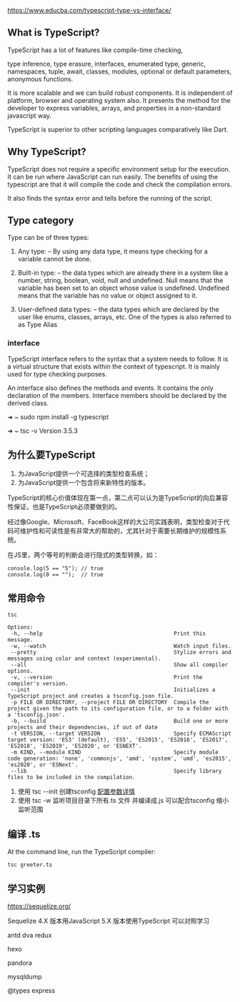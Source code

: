 https://www.educba.com/typescript-type-vs-interface/

## What is TypeScript?

TypeScript has a lot of features like compile-time checking, 

type inference, type erasure, interfaces, enumerated type, generic, namespaces, tuple, await, classes, modules, optional or default parameters, anonymous functions.

It is more scalable and we can build robust components. It is independent of platform, browser and operating system also. It presents the method for the developer to express variables, arrays, and properties in a non-standard javascript way.

TypeScript is superior to other scripting languages comparatively like Dart. 

## Why TypeScript?

TypeScript does not require a specific environment setup for the execution. It can be run where JavaScript can run easily. The benefits of using the typescript are that it will compile the code and check the compilation errors. 

It also finds the syntax error and tells before the running of the script.

## Type category

Type can be of three types: 
1. Any type: – By using any data type, it means type checking for a variable cannot be done. 

2. Built-in type: – the data types which are already there in a system like a number, string, boolean, void, null and undefined. Null means that the variable has been set to an object whose value is undefined. Undefined means that the variable has no value or object assigned to it. 

3. User-defined data types: – the data types which are declared by the user like enums, classes, arrays, etc. One of the types is also referred to as Type Alias

### interface

TypeScript interface refers to the syntax that a system needs to follow. It is a virtual structure that exists within the context of typescript. It is mainly used for type checking purposes.

An interface also defines the methods and events. It contains the only declaration of the members. Interface members should be declared by the derived class.




➜  ~ sudo npm install -g typescript


➜  ~ tsc -v
Version 3.5.3

## 为什么要TypeScript

1. 为JavaScript提供一个可选择的类型检查系统；
2. 为JavaScript提供一个包含将来新特性的版本。

TypeScript的核心价值体现在第一点，第二点可以认为是TypeScript的向后兼容性保证，也是TypeScript必须要做到的。

经过像Google、Microsoft、FaceBook这样的大公司实践表明，类型检查对于代码可维护性和可读性是有非常大的帮助的，尤其针对于需要长期维护的规模性系统。


在JS里，两个等号的判断会进行隐式的类型转换，如：
```
console.log(5 == "5"); // true 
console.log(0 == "");  // true
```

## 常用命令
```
tsc

Options:
 -h, --help                                         Print this message.
 -w, --watch                                        Watch input files.
 --pretty                                           Stylize errors and messages using color and context (experimental).
 --all                                              Show all compiler options.
 -v, --version                                      Print the compiler's version.
 --init                                             Initializes a TypeScript project and creates a tsconfig.json file.
 -p FILE OR DIRECTORY, --project FILE OR DIRECTORY  Compile the project given the path to its configuration file, or to a folder with a 'tsconfig.json'.
 -b, --build                                        Build one or more projects and their dependencies, if out of date
 -t VERSION, --target VERSION                       Specify ECMAScript target version: 'ES3' (default), 'ES5', 'ES2015', 'ES2016', 'ES2017', 'ES2018', 'ES2019', 'ES2020', or 'ESNEXT'.
 -m KIND, --module KIND                             Specify module code generation: 'none', 'commonjs', 'amd', 'system', 'umd', 'es2015', 'es2020', or 'ESNext'.
 --lib                                              Specify library files to be included in the compilation.
```
1. 使用 tsc --init 创建tsconfig  [配置参数详情](https://www.typescriptlang.org/docs/handbook/tsconfig-json.html)
2. 使用 tsc -w 监听项目目录下所有.ts 文件 并编译成.js  可以配合tsconfig 缩小监听范围

## 编译 .ts
At the command line, run the TypeScript compiler:

```
tsc greeter.ts
```

## 学习实例
https://sequelize.org/

Sequelize 4.X 版本用JavaScript  5.X 版本使用TypeScript  可以对照学习

antd dva  redux

hexo

pandora

mysqldump

@types express
